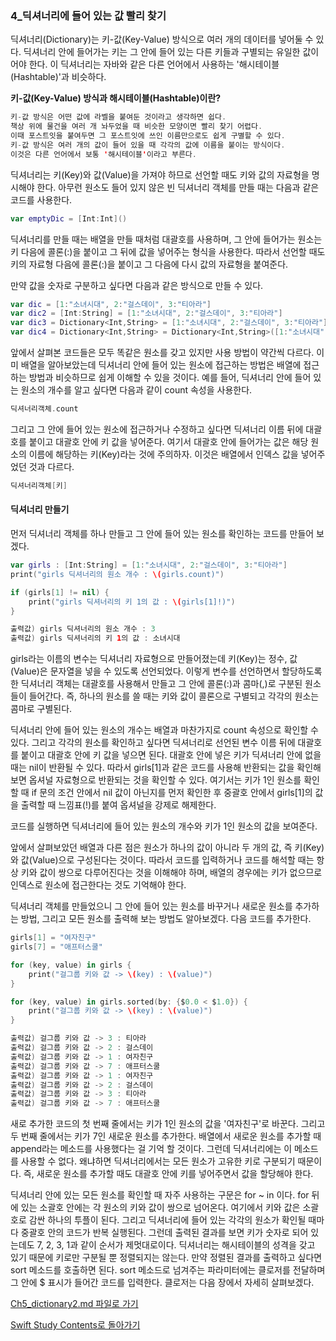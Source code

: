 ### 4_딕셔너리에 들어 있는 값 빨리 찾기

딕셔너리(Dictionary)는 키-값(Key-Value) 방식으로 여러 개의 데이터를 넣어둘 수 있다. 딕셔너리 안에 들어가는 키는 그 안에 들어 있는 다른 키들과 구별되는 유일한 값이어야 한다.
이 딕셔너리는 자바와 같은 다른 언어에서 사용하는 '해시테이블(Hashtable)'과 비슷하다.

**키-값(Key-Value) 방식과 해시테이블(Hashtable)이란?**
```swift
키-값 방식은 어떤 값에 라벨을 붙여둔 것이라고 생각하면 쉽다. 
책상 위에 물건을 여러 개 놔두었을 때 비슷한 모양이면 빨리 찾기 어렵다.
이때 포스트잇을 붙여두면 그 포스트잇에 쓰인 이름만으로도 쉽게 구별할 수 있다. 
키-값 방식은 여러 개의 값이 들어 있을 때 각각의 값에 이름을 붙이는 방식이다.
이것은 다른 언어에서 보통 '해시테이블'이라고 부른다.
```
딕셔너리는 키(Key)와 값(Value)을 가져야 하므로 선언할 때도 키와 값의 자료형을 명시해야 한다. 아무런 원소도 들어 있지 않은 빈 딕셔너리 객체를 만들 때는 다음과 같은 코드를 사용한다.
```swift
var emptyDic = [Int:Int]()
```
딕셔너리를 만들 때는 배열을 만들 때처럼 대괄호를 사용하며, 그 안에 들어가는 원소는 키 다음에 콜론(:)을 붙이고 그 뒤에 값을 넣어주는 형식을 사용한다.
따라서 선언할 때도 키의 자료형 다음에 콜론(:)을 붙이고 그 다음에 다시 값의 자료형을 붙여준다.

만약 값을 숫자로 구분하고 싶다면 다음과 같은 방식으로 만들 수 있다.
```swift
var dic = [1:"소녀시대", 2:"걸스데이", 3:"티아라"]
var dic2 = [Int:String] = [1:"소녀시대", 2:"걸스데이", 3:"티아라"]
var dic3 = Dictionary<Int,String> = [1:"소녀시대", 2:"걸스데이", 3:"티아라"]
var dic4 = Dictionary<Int,String> = Dictionary<Int,String>([1:"소녀시대", 2:"걸스데이", 3:"티아라"])
```
앞에서 살펴본 코드들은 모두 똑같은 원소를 갖고 있지만 사용 방법이 약간씩 다르다. 이미 배열을 알아보았는데 딕셔너리 안에 들어 있는 원소에 접근하는 방법은 배열에 접근하는 방법과 비슷하므로 쉽게 이해할 수 있을 것이다.
예를 들어, 딕셔너리 안에 들어 있는 원소의 개수를 알고 싶다면 다음과 같이 count 속성을 사용한다.
```swift
딕셔너리객체.count
```
그리고 그 안에 들어 있는 원소에 접근하거나 수정하고 싶다면 딕셔너리 이름 뒤에 대괄호를 붙이고 대괄호 안에 키 값을 넣어준다. 여기서 대괄호 안에 들어가는 값은 해당 원소의 이름에 해당하는 키(Key)라는 것에 주의하자.
이것은 배열에서 인덱스 값을 넣어주었던 것과 다르다.
```swift
딕셔너리객체[키]
```

#### 딕셔너리 만들기

먼저 딕셔너리 객체를 하나 만들고 그 안에 들어 있는 원소를 확인하는 코드를 만들어 보겠다.
```swift
var girls : [Int:String] = [1:"소녀시대", 2:"걸스데이", 3:"티아라"]
print("girls 딕셔너리의 원소 개수 : \(girls.count)")

if (girls[1] != nil) {
    print("girls 딕셔너리의 키 1의 값 : \(girls[1]!)")
}

출력값) girls 딕셔너리의 원소 개수 : 3
출력값) girls 딕셔너리의 키 1의 값 : 소녀시대
```
girls라는 이름의 변수는 딕셔너리 자료형으로 만들어졌는데 키(Key)는 정수, 값(Value)은 문자열을 넣을 수 있도록 선언되었다.
이렇게 변수를 선언하면서 할당하도록 한 딕셔너리 객체는 대괄호를 사용해서 만들고 그 안에 콜론(:)과 콤마(,)로 구분된 원소들이 들어간다.
즉, 하나의 원소를 쓸 때는 키와 값이 콜론으로 구별되고 각각의 원소는 콤마로 구별된다.

딕셔너리 안에 들어 있는 원소의 개수는 배열과 마찬가지로 count 속성으로 확인할 수 있다. 그리고 각각의 원소를 확인하고 싶다면 딕셔너리로 선언된 변수 이름 뒤에 대괄호를 붙이고 대괄호 안에 키 값을 넣으면 된다.
대괄호 안에 넣은 키가 딕셔너리 안에 없을 때는 nil이 반환될 수 있다. 따라서 girls[1]과 같은 코드를 사용해 반환되는 값을 확인해 보면 옵셔널 자료형으로 반환되는 것을 확인할 수 있다.
여기서는 키가 1인 원소를 확인할 때 if 문의 조건 안에서 nil 값이 아닌지를 먼저 확인한 후 중괄호 안에서 girls[1]의 값을 출력할 때 느낌표(!)를 붙여 옵셔널을 강제로 해제한다.

코드를 실행하면 딕셔너리에 들어 있는 원소의 개수와 키가 1인 원소의 값을 보여준다.

앞에서 살펴보았던 배열과 다른 점은 원소가 하나의 값이 아니라 두 개의 값, 즉 키(Key)와 값(Value)으로 구성된다는 것이다.
따라서 코드를 입력하거나 코드를 해석할 때는 항상 키와 값이 쌍으로 다루어진다는 것을 이해해야 하며, 배열의 경우에는 키가 없으므로 인덱스로 원소에 접근한다는 것도 기억해야 한다.

딕셔너리 객체를 만들었으니 그 안에 들어 있는 원소를 바꾸거나 새로운 원소를 추가하는 방법, 그리고 모든 원소를 출력해 보는 방법도 알아보겠다. 다음 코드를 추가한다.
```swift
girls[1] = "여자친구"
girls[7] = "애프터스쿨"

for (key, value) in girls {
    print("걸그룹 키와 값 -> \(key) : \(value)")
}

for (key, value) in girls.sorted(by: {$0.0 < $1.0}) {
    print("걸그룹 키와 값 -> \(key) : \(value)")
}

출력값) 걸그룹 키와 값 -> 3 : 티아라
출력값) 걸그룹 키와 값 -> 2 : 걸스데이
출력값) 걸그룹 키와 값 -> 1 : 여자친구
출력값) 걸그룹 키와 값 -> 7 : 애프터스쿨
출력값) 걸그룹 키와 값 -> 1 : 여자친구
출력값) 걸그룹 키와 값 -> 2 : 걸스데이
출력값) 걸그룹 키와 값 -> 3 : 티아라
출력값) 걸그룹 키와 값 -> 7 : 애프터스쿨
```
새로 추가한 코드의 첫 번째 줄에서는 키가 1인 원소의 값을 '여자친구'로 바꾼다. 그리고 두 번째 줄에서는 키가 7인 새로운 원소를 추가한다.
배열에서 새로운 원소를 추가할 때 append라는 메소드를 사용했다는 걸 기억 할 것이다. 그런데 딕셔너리에는 이 메소드를 사용할 수 없다.
왜냐하면 딕셔너리에서는 모든 원소가 고유한 키로 구분되기 때문이다. 즉, 새로운 원소를 추가할 때도 대괄호 안에 키를 넣어주면서 값을 할당해야 한다.

딕셔너리 안에 있는 모든 원소를 확인할 때 자주 사용하는 구문은 for ~ in 이다. for 뒤에 있는 소괄호 안에는 각 원소의 키와 값이 쌍으로 넘어온다.
여기에서 키와 값은 소괄호로 감싼 하나의 투플이 된다. 그리고 딕셔너리에 들어 있는 각각의 원소가 확인될 때마다 중괄호 안의 코드가 반복 실행된다.
그런데 출력된 결과를 보면 키가 숫자로 되어 있는데도 7, 2, 3, 1과 같이 순서가 제멋대로이다. 딕셔너리는 해시테이블의 성격을 갖고 있기 때문에 키로만 구분될 뿐 정렬되지는 않는다.
만약 정렬된 결과를 출력하고 싶다면 sort 메소드를 호출하면 된다. sort 메소드로 넘겨주는 파라미터에는 클로저를 전달하며 그 안에 $ 표시가 들어간 코드를 입력한다.
클로저는 다음 장에서 자세히 살펴보겠다. 


[Ch5_dictionary2.md 파일로 가기](https://github.com/ChunsuKim/SwiftStudy/blob/master/Ch5_dictionary2.md)

[Swift Study Contents로 돌아가기](https://github.com/ChunsuKim/SwiftStudy)
